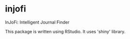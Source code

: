 # injofi
InJoFi: Intelligent Journal Finder

This package is written using RStudio. It uses 'shiny' library.
